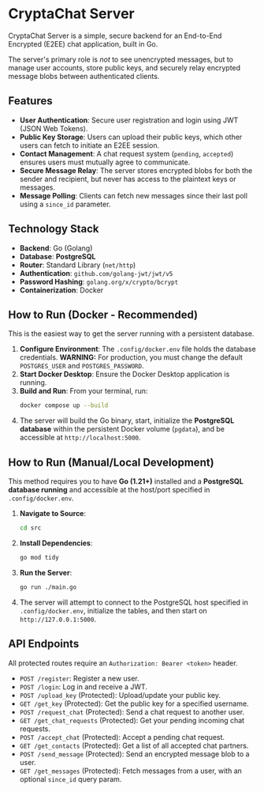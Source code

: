 # CryptaChat Server

CryptaChat Server is a simple, secure backend for an End-to-End Encrypted (E2EE) chat application, built in Go.

The server's primary role is *not* to see unencrypted messages, but to manage user accounts, store public keys, and securely relay encrypted message blobs between authenticated clients.

## Features

* **User Authentication**: Secure user registration and login using JWT (JSON Web Tokens).
* **Public Key Storage**: Users can upload their public keys, which other users can fetch to initiate an E2EE session.
* **Contact Management**: A chat request system (`pending`, `accepted`) ensures users must mutually agree to communicate.
* **Secure Message Relay**: The server stores encrypted blobs for both the sender and recipient, but never has access to the plaintext keys or messages.
* **Message Polling**: Clients can fetch new messages since their last poll using a `since_id` parameter.

## Technology Stack

* **Backend**: Go (Golang)
* **Database**: **PostgreSQL**
* **Router**: Standard Library (`net/http`)
* **Authentication**: `github.com/golang-jwt/jwt/v5`
* **Password Hashing**: `golang.org/x/crypto/bcrypt`
* **Containerization**: Docker

## How to Run (Docker - Recommended)

This is the easiest way to get the server running with a persistent database.

1.  **Configure Environment**: The `.config/docker.env` file holds the database credentials. **WARNING:** For production, you must change the default `POSTGRES_USER` and `POSTGRES_PASSWORD`.
2.  **Start Docker Desktop**: Ensure the Docker Desktop application is running.
3.  **Build and Run**: From your terminal, run:
    ```bash
    docker compose up --build
    ```
4.  The server will build the Go binary, start, initialize the **PostgreSQL database** within the persistent Docker volume (`pgdata`), and be accessible at `http://localhost:5000`.

## How to Run (Manual/Local Development)

This method requires you to have **Go (1.21+)** installed and a **PostgreSQL database running** and accessible at the host/port specified in `.config/docker.env`.

1.  **Navigate to Source**:
    ```bash
    cd src
    ```
2.  **Install Dependencies**:
    ```bash
    go mod tidy
    ```
3.  **Run the Server**:
    ```bash
    go run ./main.go
    ```
4.  The server will attempt to connect to the PostgreSQL host specified in `.config/docker.env`, initialize the tables, and then start on `http://127.0.0.1:5000`.

## API Endpoints

All protected routes require an `Authorization: Bearer <token>` header.

* `POST /register`: Register a new user.
* `POST /login`: Log in and receive a JWT.
* `POST /upload_key` (Protected): Upload/update your public key.
* `GET /get_key` (Protected): Get the public key for a specified username.
* `POST /request_chat` (Protected): Send a chat request to another user.
* `GET /get_chat_requests` (Protected): Get your pending incoming chat requests.
* `POST /accept_chat` (Protected): Accept a pending chat request.
* `GET /get_contacts` (Protected): Get a list of all accepted chat partners.
* `POST /send_message` (Protected): Send an encrypted message blob to a user.
* `GET /get_messages` (Protected): Fetch messages from a user, with an optional `since_id` query param.